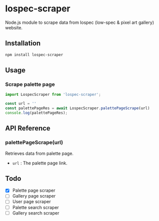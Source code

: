 # lospec-scraper
Node.js module to scrape data from lospec (low-spec & pixel art gallery) website.

## Installation
```bash
npm install lospec-scraper
```
## Usage
###  Scrape palette page
```javascript
import LospecScraper from 'lospec-scraper';

const url = ''
const palettePageRes = await LospecScraper.palettePageScrape(url)
console.log(palettePageRes);
```
## API Reference
### palettePageScrape(url)
Retrieves data from palette page.
- ``url`` : The palette page link.
## Todo
- [x] Palette page scraper
- [ ] Gallery page scraper
- [ ] User page scraper
- [ ] Palette search scraper
- [ ] Gallery search scraper
